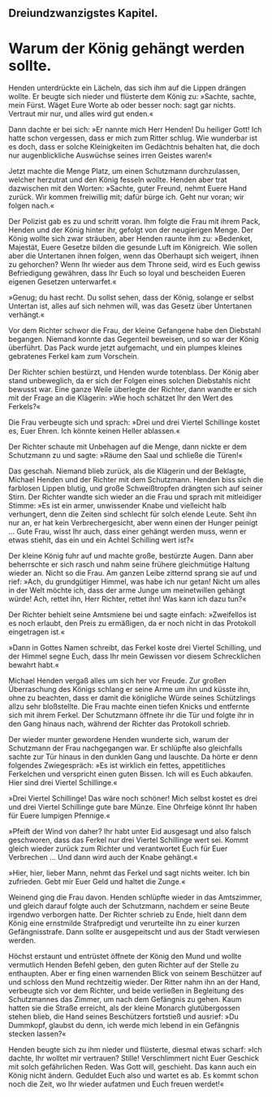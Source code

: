 
<h2>Dreiundzwanzigstes Kapitel.</h2>

<h1>Warum der König gehängt werden sollte.</h1>

Henden unterdrückte ein Lächeln, das sich ihm auf die Lippen
drängen wollte. Er beugte sich nieder und flüsterte dem König zu:
»Sachte, sachte, mein Fürst. Wäget Eure Worte ab oder besser noch:
sagt gar nichts. Vertraut mir nur, und alles wird gut enden.«

Dann dachte er bei sich: »Er nannte mich Herr Henden! Du
heiliger Gott! Ich hatte schon vergessen, dass er mich zum Ritter
schlug. Wie wunderbar ist es doch, dass er solche Kleinigkeiten im
Gedächtnis behalten hat, die doch nur augenblickliche Auswüchse
seines irren Geistes waren!«

Jetzt machte die Menge Platz, um einen Schutzmann durchzulassen,
welcher herzutrat und den König fesseln wollte. Henden aber
trat dazwischen mit den Worten: »Sachte, guter Freund, nehmt
Euere Hand zurück. Wir kommen freiwillig mit; dafür bürge ich.
Geht nur voran; wir folgen nach.«

Der Polizist gab es zu und schritt voran. Ihm folgte die Frau
mit ihrem Pack, Henden und der König hinter ihr, gefolgt von der
neugierigen Menge. Der König wollte sich zwar sträuben, aber
Henden raunte ihm zu: »Bedenket, Majestät, Euere Gesetze bilden
die gesunde Luft im Königreich. Wie sollen aber die Untertanen 
ihnen folgen, wenn das Oberhaupt sich weigert, ihnen zu gehorchen?
Wenn Ihr wieder aus dem Throne seid, wird es Euch gewiss Befriedigung
gewähren, dass Ihr Euch so loyal und bescheiden Eueren
eigenen Gesetzen unterwarfet.«

»Genug; du hast recht. Du sollst sehen, dass der König, solange
er selbst Untertan ist, alles auf sich nehmen will, was das Gesetz über
Untertanen verhängt.«

Vor dem Richter schwor die Frau, der kleine Gefangene habe
den Diebstahl begangen. Niemand konnte das Gegenteil beweisen,
und so war der König überführt. Das Pack wurde jetzt aufgemacht,
und ein plumpes kleines gebratenes Ferkel kam zum Vorschein.

Der Richter schien bestürzt, und Henden wurde totenblass. Der
König aber stand unbeweglich, da er sich der Folgen eines solchen
Diebstahls nicht bewusst war. Eine ganze Weile überlegte der Richter,
dann wandte er sich mit der Frage an die Klägerin: »Wie hoch
schätzet Ihr den Wert des Ferkels?«

Die Frau verbeugte sich und sprach: »Drei und drei Viertel
Schillinge kostet es, Euer Ehren. Ich könnte keinen Heller ablassen.«

Der Richter schaute mit Unbehagen auf die Menge, dann nickte
er dem Schutzmann zu und sagte: »Räume den Saal und schließe
die Türen!«

Das geschah. Niemand blieb zurück, als die Klägerin und der
Beklagte, Michael Henden und der Richter mit dem Schutzmann.
Henden biss sich die farblosen Lippen blutig, und große Schweißtropfen
drängten sich auf seiner Stirn. Der Richter wandte sich wieder an
die Frau und sprach mit mitleidiger Stimme: »Es ist ein armer, unwissender
Knabe und vielleicht halb verhungert, denn die Zeiten sind
schlecht für solch elende Leute. Seht ihn nur an, er hat kein Verbrechergesicht,
aber wenn einen der Hunger peinigt ... Gute Frau,
wisst Ihr auch, dass einer gehängt werden muss, wenn er etwas
stiehlt, das ein und ein Achtel Schilling wert ist?«

Der kleine König fuhr auf und machte große, bestürzte Augen.
Dann aber beherrschte er sich rasch und nahm seine frühere gleichmütige
Haltung wieder an. Nicht so die Frau. Am ganzen Leibe
zitternd sprang sie auf und rief: »Ach, du grundgütiger Himmel,
was habe ich nur getan! Nicht um alles in der Welt möchte ich, dass
der arme Junge um meinetwillen gehängt würde! Ach, rettet ihn,
Herr Richter, rettet ihn! Was kann ich dazu tun?«
 

Der Richter behielt seine Amtsmiene bei und sagte einfach:
»Zweifellos ist es noch erlaubt, den Preis zu ermäßigen, da er noch
nicht in das Protokoll eingetragen ist.«

»Dann in Gottes Namen schreibt, das Ferkel koste drei Viertel
Schilling, und der Himmel segne Euch, dass Ihr mein Gewissen
vor diesem Schrecklichen bewahrt habt.«

Michael Henden vergaß alles um sich her vor Freude. Zur großen
Überraschung des Königs schlang er seine Arme um ihn und küsste
ihn, ohne zu beachten, dass er damit die königliche Würde seines
Schützlings allzu sehr bloßstellte. Die Frau machte einen tiefen
Knicks und entfernte sich mit ihrem Ferkel. Der Schutzmann öffnete
ihr die Tür und folgte ihr in den Gang hinaus nach, während der
Richter das Protokoll schrieb.

Der wieder munter gewordene Henden wunderte sich, warum
der Schutzmann der Frau nachgegangen war. Er schlüpfte also
gleichfalls sachte zur Tür hinaus in den dunklen Gang und lauschte.
Da hörte er denn folgendes Zwiegespräch: »Es ist wirklich ein fettes,
appetitliches Ferkelchen und verspricht einen guten Bissen. Ich will
es Euch abkaufen. Hier sind drei Viertel Schillinge.«

»Drei Viertel Schillinge! Das wäre noch schöner! Mich selbst
kostet es drei und drei Viertel Schillinge gute bare Münze. Eine
Ohrfeige könnt Ihr haben für Euere lumpigen Pfennige.«

»Pfeift der Wind von daher? Ihr habt unter Eid ausgesagt und
also falsch geschworen, dass das Ferkel nur drei Viertel Schillinge wert
sei. Kommt gleich wieder zurück zum Richter und verantwortet Euch
für Euer Verbrechen ... Und dann wird auch der Knabe gehängt.«

»Hier, hier, lieber Mann, nehmt das Ferkel und sagt nichts
weiter. Ich bin zufrieden. Gebt mir Euer Geld und haltet die Zunge.«

Weinend ging die Frau davon. Henden schlüpfte wieder in das
Amtszimmer, und gleich darauf folgte auch der Schutzmann, nachdem
er seine Beute irgendwo verborgen hatte. Der Richter schrieb zu
Ende, hielt dann dem König eine ernstmilde Strafpredigt und verurteilte
ihn zu einer kurzen Gefängnisstrafe. Dann sollte er ausgepeitscht
und aus der Stadt verwiesen werden.

Höchst erstaunt und entrüstet öffnete der König den Mund und
wollte vermutlich Henden Befehl geben, den guten Richter auf der
Stelle zu enthaupten. Aber er fing einen warnenden Blick von
seinem Beschützer auf und schloss den Mund rechtzeitig wieder. Der
Ritter nahm ihn an der Hand, verbeugte sich vor dem Richter, und 
beide verließen in Begleitung des Schutzmannes das Zimmer, um
nach dem Gefängnis zu gehen. Kaum hatten sie die Straße erreicht,
als der kleine Monarch glutübergossen stehen blieb, die Hand seines
Beschützers fortstieß und ausrief: »Du Dummkopf, glaubst du denn,
ich werde mich lebend in ein Gefängnis stecken lassen?«

Henden beugte sich zu ihm nieder und flüsterte, diesmal etwas
scharf: »Ich dachte, Ihr wolltet mir vertrauen? Stille! Verschlimmert
nicht Euer Geschick mit solch gefährlichen Reden. Was
Gott will, geschieht. Das kann auch ein König nicht ändern. Geduldet
Euch also und wartet es ab. Es kommt schon noch die Zeit,
wo Ihr wieder aufatmen und Euch freuen werdet!«

